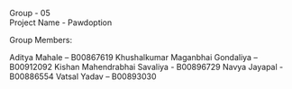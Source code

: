 

Group - 05  
Project Name - Pawdoption

Group Members:

Aditya Mahale – B00867619
Khushalkumar Maganbhai Gondaliya – B00912092
Kishan Mahendrabhai Savaliya - B00896729
Navya Jayapal -B00886554
Vatsal Yadav – B00893030